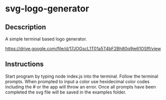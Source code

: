 # svg-logo-generator

## Decscription

A simple terminal based logo generator.

https://drive.google.com/file/d/17JOGscL1T01a5T4bF2Bh80q9je61OSff/view

## Instructions

Start program by typing node index.js into the terminal. Follow the terminal prompts. When prompted to input a color use hexidecimal color codes including the # or the app will throw an error. Once all prompts have been completed the svg file will be saved in the examples folder.